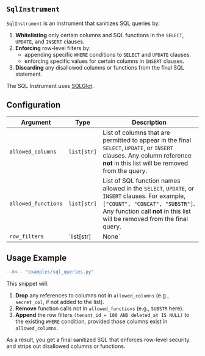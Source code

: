 ## `SqlInstrument` 

`SqlInstrument` is an instrument that sanitizes SQL queries by:

1.  **Whitelisting** only certain columns and SQL functions in the `SELECT`, `UPDATE`, and `INSERT` clauses. 
2.  **Enforcing** row-level filters by:
    -  appending specific `WHERE` conditions to `SELECT` and `UPDATE` clauses.
    -  enforcing specific values for certain columns in `INSERT` clauses.
3.  **Discarding** any disallowed columns or functions from the final SQL statement.

The SQL Instrument uses [SQLGlot][sql-glot-website].

## Configuration

| Argument | Type | Description |
| -------- | ---- | ----------- |
| `allowed_columns` | `list[str]` | List of columns that are permitted to appear in the final `SELECT`, `UPDATE`, or `INSERT` clauses. Any column reference **not** in this list will be removed from the query. |
| `allowed_functions`| `list[str]` | List of SQL function names allowed in the `SELECT`, `UPDATE`, or `INSERT` clauses. For example, `["COUNT", "CONCAT", "SUBSTR"]`. Any function call **not** in this list will be removed from the final query. |
| `row_filters` | `list[str] | None` | One or more SQL boolean expressions (without the `WHERE` keyword). <br/> - In `SELECT` and `UPDATE` queries, these will be appended to the existing `WHERE` clause or create a new one if it doesn't exist. Multiple filters get combined with an `AND`; for example, `["tenant_id = 100", "deleted_at IS NULL"]`. <br/> - In `INSERT` queries, these will be used to enforce specific values for certain columns. |

## Usage Example

```py title="examples/sql_queries.py"
--8<-- "examples/sql_queries.py"
```


This snippet will:

1. **Drop** any references to columns not in `allowed_columns` (e.g., `secret_col`, if not added to the list).  
2. **Remove** function calls not in `allowed_functions` (e.g., `SUBSTR` here).  
3. **Append** the row filters `(tenant_id = 100 AND deleted_at IS NULL)` to the existing `WHERE` condition, provided those columns exist in `allowed_columns`.  

As a result, you get a final sanitized SQL that enforces row-level security and strips out disallowed columns or functions.

[sql-glot-website]: https://sqlglot.com/sqlglot.html
